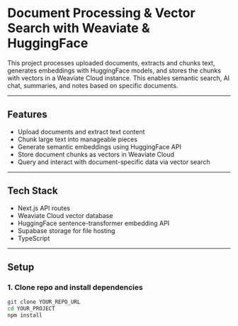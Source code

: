 # Document Processing & Vector Search with Weaviate & HuggingFace

This project processes uploaded documents, extracts and chunks text, generates embeddings with HuggingFace models, and stores the chunks with vectors in a Weaviate Cloud instance. This enables semantic search, AI chat, summaries, and notes based on specific documents.

---

## Features

- Upload documents and extract text content
- Chunk large text into manageable pieces
- Generate semantic embeddings using HuggingFace API
- Store document chunks as vectors in Weaviate Cloud
- Query and interact with document-specific data via vector search

---

## Tech Stack

- Next.js API routes
- Weaviate Cloud vector database
- HuggingFace sentence-transformer embedding API
- Supabase storage for file hosting
- TypeScript

---

## Setup

### 1. Clone repo and install dependencies

```bash
git clone YOUR_REPO_URL
cd YOUR_PROJECT
npm install
```
